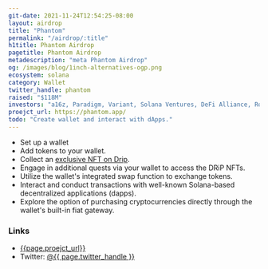 ```yaml
---
git-date: 2021-11-24T12:54:25-08:00
layout: airdrop
title: "Phantom"
permalink: "/airdrop/:title"
h1title: Phantom Airdrop
pagetitle: Phantom Airdrop
metadescription: "meta Phantom Airdrop"
og: /images/blog/1inch-alternatives-ogp.png
ecosystem: solana
category: Wallet
twitter_handle: phantom
raised: "$118M"
investors: "a16z, Paradigm, Variant, Solana Ventures, DeFi Alliance, Robert Leshner"
proejct_url: https://phantom.app/
todo: "Create wallet and interact with dApps."
---
```


- Set up a wallet
- Add tokens to your wallet.
- Collect an [exclusive NFT on Drip](https://drip.haus/phantom).
- Engage in additional quests via your wallet to access the DRiP NFTs.
- Utilize the wallet's integrated swap function to exchange tokens.
- Interact and conduct transactions with well-known Solana-based decentralized applications (dapps).
- Explore the option of purchasing cryptocurrencies directly through the wallet's built-in fiat gateway.

### Links

- [{{page.proejct_url}}]({{page.proejct_url}})
- Twitter: <a href="https://twitter.com/{{ page.twitter_handle }}">@{{ page.twitter_handle }}</a>
